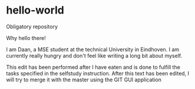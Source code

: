 # hello-world
Obligatory repository

Why hello there!

I am Daan, a MSE student at the technical University in Eindhoven. I am currently really hungry and don't feel like writing a long bit about myself.


This edit has been performed after I have eaten and is done to fulfill the tasks specified in the selfstudy instruction.
After this text has been edited, I will try to merge it with the master using the GIT GUI application

